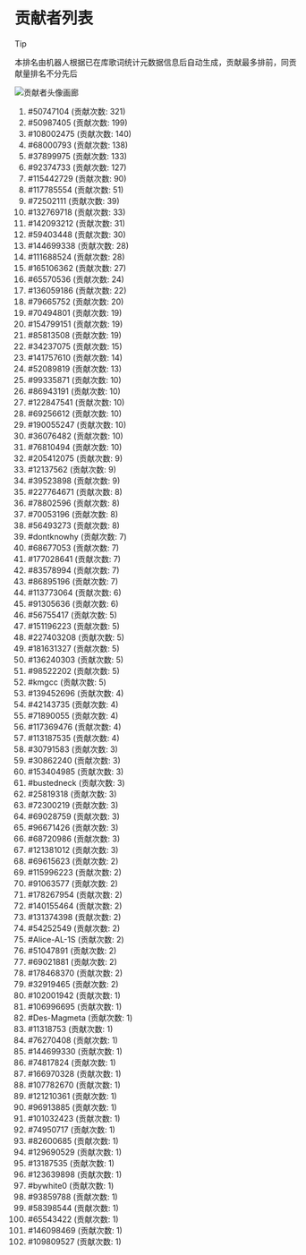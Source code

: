 # 贡献者列表

> [!TIP]
> 本排名由机器人根据已在库歌词统计元数据信息后自动生成，贡献最多排前，同贡献量排名不分先后

![贡献者头像画廊](./CONTRIBUTORS.svg)

1. #50747104 (贡献次数: 321)
2. #50987405 (贡献次数: 199)
3. #108002475 (贡献次数: 140)
4. #68000793 (贡献次数: 138)
5. #37899975 (贡献次数: 133)
6. #92374733 (贡献次数: 127)
7. #115442729 (贡献次数: 90)
8. #117785554 (贡献次数: 51)
9. #72502111 (贡献次数: 39)
10. #132769718 (贡献次数: 33)
11. #142093212 (贡献次数: 31)
12. #59403448 (贡献次数: 30)
13. #144699338 (贡献次数: 28)
14. #111688524 (贡献次数: 28)
15. #165106362 (贡献次数: 27)
16. #65570536 (贡献次数: 24)
17. #136059186 (贡献次数: 22)
18. #79665752 (贡献次数: 20)
19. #70494801 (贡献次数: 19)
20. #154799151 (贡献次数: 19)
21. #85813508 (贡献次数: 19)
22. #34237075 (贡献次数: 15)
23. #141757610 (贡献次数: 14)
24. #52089819 (贡献次数: 13)
25. #99335871 (贡献次数: 10)
26. #86943191 (贡献次数: 10)
27. #122847541 (贡献次数: 10)
28. #69256612 (贡献次数: 10)
29. #190055247 (贡献次数: 10)
30. #36076482 (贡献次数: 10)
31. #76810494 (贡献次数: 10)
32. #205412075 (贡献次数: 9)
33. #12137562 (贡献次数: 9)
34. #39523898 (贡献次数: 9)
35. #227764671 (贡献次数: 8)
36. #78802596 (贡献次数: 8)
37. #70053196 (贡献次数: 8)
38. #56493273 (贡献次数: 8)
39. #dontknowhy (贡献次数: 7)
40. #68677053 (贡献次数: 7)
41. #177028641 (贡献次数: 7)
42. #83578994 (贡献次数: 7)
43. #86895196 (贡献次数: 7)
44. #113773064 (贡献次数: 6)
45. #91305636 (贡献次数: 6)
46. #56755417 (贡献次数: 5)
47. #151196223 (贡献次数: 5)
48. #227403208 (贡献次数: 5)
49. #181631327 (贡献次数: 5)
50. #136240303 (贡献次数: 5)
51. #98522202 (贡献次数: 5)
52. #kmgcc (贡献次数: 5)
53. #139452696 (贡献次数: 4)
54. #42143735 (贡献次数: 4)
55. #71890055 (贡献次数: 4)
56. #117369476 (贡献次数: 4)
57. #113187535 (贡献次数: 4)
58. #30791583 (贡献次数: 3)
59. #30862240 (贡献次数: 3)
60. #153404985 (贡献次数: 3)
61. #bustedneck (贡献次数: 3)
62. #25819318 (贡献次数: 3)
63. #72300219 (贡献次数: 3)
64. #69028759 (贡献次数: 3)
65. #96671426 (贡献次数: 3)
66. #68720986 (贡献次数: 3)
67. #121381012 (贡献次数: 3)
68. #69615623 (贡献次数: 2)
69. #115996223 (贡献次数: 2)
70. #91063577 (贡献次数: 2)
71. #178267954 (贡献次数: 2)
72. #140155464 (贡献次数: 2)
73. #131374398 (贡献次数: 2)
74. #54252549 (贡献次数: 2)
75. #Alice-AL-1S (贡献次数: 2)
76. #51047891 (贡献次数: 2)
77. #69021881 (贡献次数: 2)
78. #178468370 (贡献次数: 2)
79. #32919465 (贡献次数: 2)
80. #102001942 (贡献次数: 1)
81. #106996695 (贡献次数: 1)
82. #Des-Magmeta (贡献次数: 1)
83. #11318753 (贡献次数: 1)
84. #76270408 (贡献次数: 1)
85. #144699330 (贡献次数: 1)
86. #74817824 (贡献次数: 1)
87. #166970328 (贡献次数: 1)
88. #107782670 (贡献次数: 1)
89. #121210361 (贡献次数: 1)
90. #96913885 (贡献次数: 1)
91. #101032423 (贡献次数: 1)
92. #74950717 (贡献次数: 1)
93. #82600685 (贡献次数: 1)
94. #129690529 (贡献次数: 1)
95. #13187535 (贡献次数: 1)
96. #123639898 (贡献次数: 1)
97. #bywhite0 (贡献次数: 1)
98. #93859788 (贡献次数: 1)
99. #58398544 (贡献次数: 1)
100. #65543422 (贡献次数: 1)
101. #146098469 (贡献次数: 1)
102. #109809527 (贡献次数: 1)

